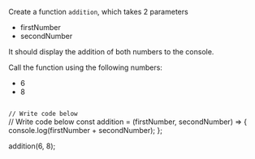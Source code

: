 Create a function `addition`,
which takes 2 parameters
- firstNumber
- secondNumber

It should display the addition
of both numbers to the console.

Call the function using the following
numbers:
- 6
- 8

<codeblock type="exercise" language="javascript" testMode="fixedInput">
<code>
// Write code below
</code>

<solution>
// Write code below
const addition = (firstNumber, secondNumber) => {
  console.log(firstNumber + secondNumber);
};

addition(6, 8);
</solution>
</codeblock>
